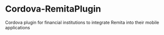 # Cordova-RemitaPlugin
Cordova plugin for financial institutions to integrate Remita into their mobile applications
